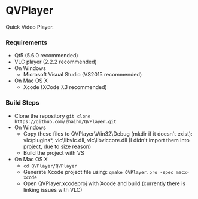 # QVPlayer
Quick Video Player.

### Requirements
* Qt5 (5.6.0 recommended)
* VLC player (2.2.2 recommended)
* On Windows
	* Microsoft Visual Studio (VS2015 recommended)
* On Mac OS X
	* Xcode (XCode 7.3 recommended)

### Build Steps
* Clone the repository `git clone https://github.com/zhaihm/QVPlayer.git`
* On Windows
	* Copy these files to QVPlayer\Win32\Debug (mkdir if it doesn't exist): vlc\plugins\*, vlc\libvlc.dll, vlc\libvlccore.dll (I didn't import them into project, due to size reason)
	* Build the project with VS	
* On Mac OS X
	* `cd QVPlayer/QVPlayer`
	* Generate Xcode project file using: `qmake QVPlayer.pro -spec macx-xcode`
	* Open QVPlayer.xcodeproj with Xcode and build (currently there is linking issues with VLC)